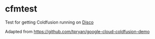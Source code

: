 # cfmtest

Test for getting Coldfusion running on [Disco](https://letsdisco.dev/)

Adapted from https://github.com/tpryan/google-cloud-coldfusion-demo